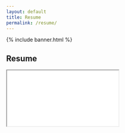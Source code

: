```yaml
---
layout: default
title: Resume
permalink: /resume/
---
```


{% include banner.html %}

<section class="resume-embed">
  <h2>Resume</h2>
  <div class="resume-container">
    <iframe
      src="{{ '/assets/files/Justin Richards Résumé v1.pdf' | relative_url }}#zoom=100"
    ></iframe>
  </div>
</section>
